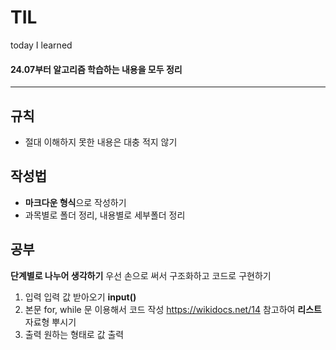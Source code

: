 # TIL
today I learned
#### 24.07부터 알고리즘 학습하는 내용을 모두 정리

---
## 규칙
- 절대 이해하지 못한 내용은 대충 적지 않기
## 작성법
- **마크다운 형식**으로 작성하기
- 과목별로 폴더 정리, 내용별로 세부폴더 정리
## 공부

**단계별로 나누어 생각하기**
우선 손으로 써서 구조화하고 코드로 구현하기
1. 입력
입력 값 받아오기
**input()**
2. 본문
for, while 문 이용해서 코드 작성
https://wikidocs.net/14
참고하여 **리스트** 자료형 뿌시기
3. 출력
원하는 형태로 값 출력